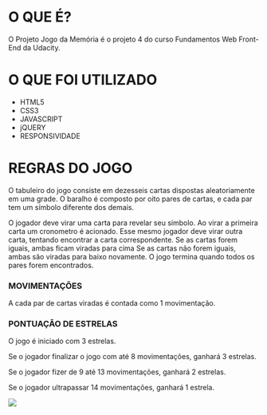 # O QUE É? 

O Projeto Jogo da Memória é o projeto 4 do curso Fundamentos Web Front-End da Udacity.

# O QUE FOI UTILIZADO

* HTML5
* CSS3
* JAVASCRIPT
* jQUERY
* RESPONSIVIDADE

# REGRAS DO JOGO

O tabuleiro do jogo consiste em dezesseis cartas dispostas aleatoriamente em uma grade. O baralho é composto por oito pares de cartas, e cada par tem um símbolo diferente dos demais.

O jogador deve virar uma carta para revelar seu símbolo.
Ao virar a primeira carta um cronometro é acionado.
Esse mesmo jogador deve virar outra carta, tentando encontrar a carta correspondente.
Se as cartas forem iguais, ambas ficam viradas para cima
Se as cartas não forem iguais, ambas são viradas para baixo novamente.
O jogo termina quando todos os pares forem encontrados.

### MOVIMENTAÇÕES

A cada par de cartas viradas é contada como 1 movimentação.

### PONTUAÇÃO DE ESTRELAS
O jogo é iniciado com 3 estrelas.

Se o jogador finalizar o jogo com até 8 movimentações, ganhará 3 estrelas.

Se o jogador fizer de 9 até 13 movimentações, ganhará 2 estrelas.

Se o jogador ultrapassar 14 movimentações, ganhará 1 estrela.


![](img/jogodamemoria.gif)
